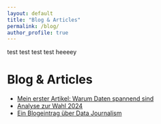 ```yaml
---
layout: default
title: "Blog & Articles"
permalink: /blog/
author_profile: true
---
```

test test test test 
heeeey
# Blog & Articles

- [Mein erster Artikel: Warum Daten spannend sind](/files/article1.pdf)
- [Analyse zur Wahl 2024](https://doi.org/xyz)
- [Ein Blogeintrag über Data Journalism](/files/data-journalism.pdf)
